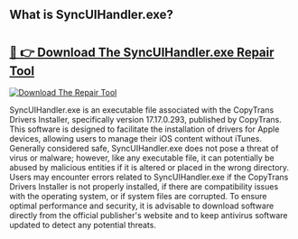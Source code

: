## What is SyncUIHandler.exe? 

# <h2><a href="https://exedetect.com/download.php?SyncUIHandler.exe">🔗 👉 Download The SyncUIHandler.exe Repair Tool</a></h2>

[![Download The Repair Tool](https://exedetect.com/download-button.jpg)](https://exedetect.com/download.php?SyncUIHandler.exe)

SyncUIHandler.exe is an executable file associated with the CopyTrans Drivers Installer, specifically version 17.17.0.293, published by CopyTrans. This software is designed to facilitate the installation of drivers for Apple devices, allowing users to manage their iOS content without iTunes. Generally considered safe, SyncUIHandler.exe does not pose a threat of virus or malware; however, like any executable file, it can potentially be abused by malicious entities if it is altered or placed in the wrong directory. Users may encounter errors related to SyncUIHandler.exe if the CopyTrans Drivers Installer is not properly installed, if there are compatibility issues with the operating system, or if system files are corrupted. To ensure optimal performance and security, it is advisable to download software directly from the official publisher's website and to keep antivirus software updated to detect any potential threats.